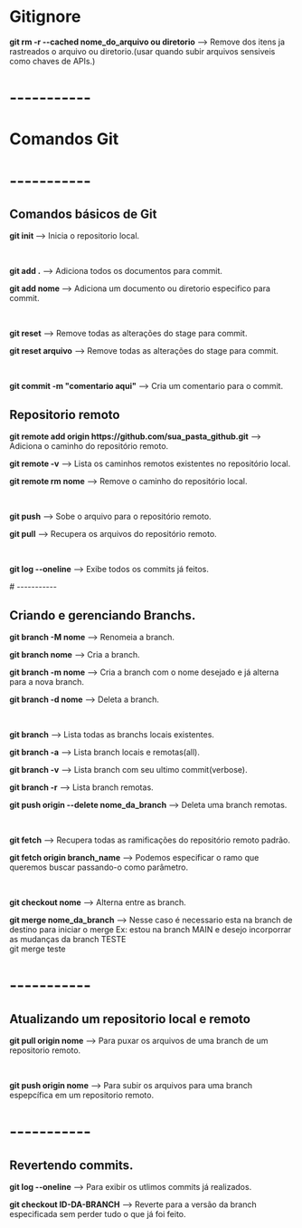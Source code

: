 # Gitignore
<p><b>git rm -r --cached nome_do_arquivo ou diretorio</b>  --> Remove dos itens ja rastreados o arquivo ou diretorio.(usar quando subir arquivos sensiveis como chaves de APIs.)</p>

# -----------
# Comandos Git

# -----------
<h2>Comandos básicos de Git</h2>
<p><b>git init </b> --> Inicia o repositorio local.</p>
<br>
<p><b>git add .</b>  --> Adiciona todos os documentos para commit. </p>
<p><b>git add nome </b>  --> Adiciona um documento ou diretorio especifico para commit. </p> 
<br>
<p><b>git reset</b>  --> Remove todas as alterações do stage para commit. </p>
<p><b>git reset arquivo</b>  --> Remove todas as alterações do stage para commit. </p>
<br>
<p><b>git commit -m "comentario aqui"</b>  --> Cria um comentario para o commit.</p>

<h2>Repositorio remoto</h2>
<p><b>git remote add origin https://github.com/sua_pasta_github.git</b> --> Adiciona o caminho do repositório remoto.</p>
<p><b>git remote -v</b> --> Lista os caminhos remotos existentes no repositório local.</p>
<p><b>git remote rm nome</b> --> Remove o caminho do repositório local.</p>
<br>
<p><b>git push</b>  --> Sobe o arquivo para o repositório remoto.</p>
<p><b>git pull</b> --> Recupera os arquivos do repositório remoto.</p>
<br>
<p><b>git log --oneline</b> --> Exibe todos os commits já feitos.</p>
# -----------

<h2>Criando e gerenciando Branchs.</h2>
<p><b>git branch -M nome</b> --> Renomeia a branch.</p>
<p><b>git branch nome</b> --> Cria a branch.</p> 
<p><b>git branch -m nome</b> --> Cria a branch com o nome desejado e já alterna para a nova branch.</p>
<p><b>git branch -d nome</b> --> Deleta a branch.</p>
<br>
<p><b>git branch</b> --> Lista todas as branchs locais existentes.</p>
<p><b>git branch -a</b> --> Lista branch locais e remotas(all).</p>
<p><b>git branch -v</b> --> Lista branch com seu ultimo commit(verbose).</p>
<p><b>git branch -r</b> --> Lista branch remotas.</p>
<p><b>git push origin --delete nome_da_branch</b> --> Deleta uma branch remotas.</p>
<br>
<p><b>git fetch</b> --> Recupera todas as ramificações do repositório remoto padrão.</p>
<p><b>git fetch origin branch_name</b> --> Podemos especificar o ramo que queremos buscar passando-o como parâmetro.</p>
<br>
<p><b>git checkout nome</b> --> Alterna entre as branch.</p>
<p><b>git merge nome_da_branch</b> --> Nesse caso é necessario esta na branch de destino para iniciar o merge
Ex: estou na branch MAIN e desejo incorporrar as mudanças da branch TESTE<br>
git merge teste

 # -----------
<h2>Atualizando um repositorio local e remoto</h2>
<p><b>git pull origin nome</b> --> Para puxar os arquivos de uma branch de um repositorio remoto.</p>
<br>
<p><b>git push origin nome</b> --> Para subir os arquivos para uma branch espepcífica em um repositorio remoto.</p> 

 # -----------
<h2>Revertendo commits.</h2>
<p><b>git log --oneline</b> --> Para exibir os utlimos commits já realizados.</p>
<p><b>git checkout ID-DA-BRANCH</b> --> Reverte para a versão da branch especificada sem perder tudo o que já foi feito.</p>
